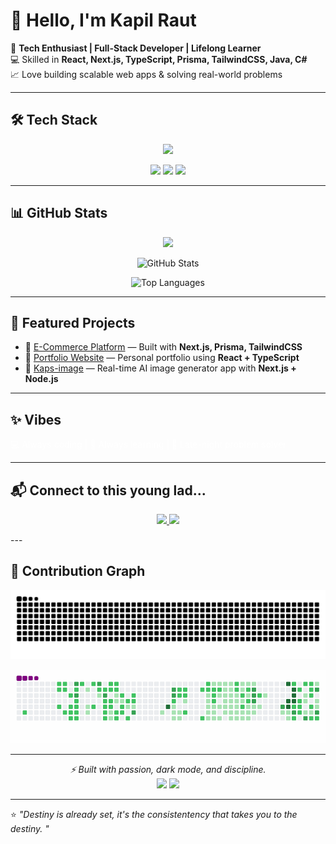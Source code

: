 # 👋 Hello, I'm Kapil Raut  

🚀 **Tech Enthusiast | Full-Stack Developer | Lifelong Learner**  
💻 Skilled in **React, Next.js, TypeScript, Prisma, TailwindCSS, Java, C#**  
📈 Love building scalable web apps & solving real-world problems  

---

## 🛠️ Tech Stack

<p align="center">
  <img src="https://skillicons.dev/icons?i=react,next,typescript,tailwind,java,nodejs,express,postgres,mongodb,git,github,vscode,figma&theme=dark" />
</p>

<p align="center">
  <img src="https://img.shields.io/badge/Full-Stack%20Developer-000000?style=for-the-badge&logo=dev&logoColor=white" />
  <img src="https://img.shields.io/badge/React-Next.js-20232A?style=for-the-badge&logo=react&logoColor=61DAFB" />
  <img src="https://img.shields.io/badge/TypeScript-TailwindCSS-000000?style=for-the-badge&logo=typescript&logoColor=white" />
</p>

---

## 📊 GitHub Stats  

<p align="center">
  <!-- Streak Stats -->
  <img src="https://github-readme-streak-stats-eight.vercel.app?user=kapilraut1&theme=dark&hide_border=true"/>
</p>

<p align="center">
  <!-- GitHub Stats -->
  <img src="https://github-readme-stats.vercel.app/api?username=kapilraut1&show_icons=true&theme=dark&hide_border=true" alt="GitHub Stats"/>
</p>

<p align="center">
  <!-- Top Languages -->
  <img src="https://github-readme-stats.vercel.app/api/top-langs/?username=kapilraut1&layout=compact&theme=dark&hide_border=true" alt="Top Languages"/>
</p>

---

## 🚀 Featured Projects  

- 🔗 [E-Commerce Platform](https://e-commerce-i-chi.vercel.app/) — Built with **Next.js, Prisma, TailwindCSS**  
- 🔗 [Portfolio Website](https://www.kapilraut.com.np) — Personal portfolio using **React + TypeScript**  
- 🔗 [Kaps-image](https://main-ai-five.vercel.app/) — Real-time AI image generator app with **Next.js + Node.js**  

---

## ✨ Vibes  
  <span style="color:white;">💻 Always coding | 🚀 Always learning | 🌙 Late-night problem solver</span>
</p>

---

## 📬 Connect to this young lad...

<p align="center">
  <a href="https://www.linkedin.com/in/kapil-raut-059916274/">
    <img src="https://img.shields.io/badge/-Kapil%20Raut-blue?style=for-the-badge&logo=Linkedin&logoColor=white"/>
  </a>
  <a href="mailto:rautkapil124@gmail.com"
    <img src="https://img.shields.io/badge/-Email%20Me-red?style=for-the-badge&logo=gmail&logoColor=white"/>
  </a>
  <a href="https://github.com/kapilraut1">
    <img src="https://img.shields.io/badge/-GitHub-black?style=for-the-badge&logo=github&logoColor=white"/>
  </a>
</p>
---

## 🐍 Contribution Graph

<!--![GitHub Snake Light](https://raw.githubusercontent.com/kapilraut1/kapilraut1/output/github-contribution-grid-snake.svg#gh-light-mode-only) -->
![GitHub Snake Dark](https://raw.githubusercontent.com/kapilraut1/kapilraut1/output/github-contribution-grid-snake-dark.svg#gh-dark-mode-only)


<p align="center">
  <img src="https://raw.githubusercontent.com/kapilraut1/kapilraut1/output/github-contribution-grid-snake.gif" alt="GitHub Snake Animation"/>
</p>

---

<p align="center">
  <i>⚡ Built with passion, dark mode, and discipline. </i>
  <br>
  <img src="https://img.shields.io/badge/-VSCode-007ACC?style=for-the-badge&logo=visual-studio-code&logoColor=white" />
  <img src="https://img.shields.io/badge/-GitHub-181717?style=for-the-badge&logo=github&logoColor=white" />
</p>

---

⭐️ *"Destiny is already set, it's the consistentency that takes you to the destiny. "*  

